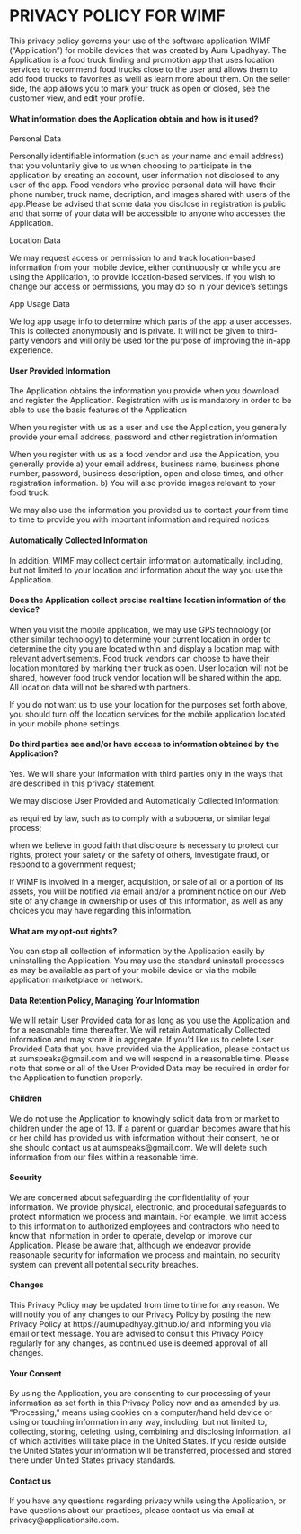 <body>
<h1>PRIVACY POLICY FOR WIMF</h1>
<p>This privacy policy governs your use of the software application WIMF (“Application”) for mobile devices that was created by Aum Upadhyay. The Application is a food truck finding and promotion app that uses location services to recommend food trucks close to the user and allows them to add food trucks to favorites as welll as learn more about them. On the seller side, the app allows you to mark your truck as open or closed, see the customer view, and edit your profile. </p>
<h4>What information does the Application obtain and how is it used?</h4>

<p>Personal Data</p>
<p>Personally identifiable information (such as your name and email address) that you voluntarily give to us when choosing to participate in the application by creating an account, user information not disclosed to any user of the app. Food vendors who provide personal data will have their phone number, truck name, decription, and images shared with users of the app.Please be advised that some data you disclose in registration is public and that some of your data will be accessible to anyone who accesses the Application.</p>

<p>Location Data</p>
<p>We may request access or permission to and track location-based information from your mobile device, either continuously or while you are using the Application, to provide location-based services. If you wish to change our access or permissions, you may do so in your device’s settings</p>

<p>App Usage Data</p>
<p>We log app usage info to determine which parts of the app a user accesses. This is collected anonymously and is private. It will not be given to third-party vendors and will only be used for the purpose of improving the in-app experience.</p>

<h4>User Provided Information </h4>

<p>The Application obtains the information you provide when you download and register the Application. Registration with us is mandatory in order to be able to use the basic features of the Application</p>

<p>When you register with us as a user and use the Application, you generally provide your email address, password and other registration information</p>

<p>When you register with us as a food vendor and use the Application, you generally provide a) your email address, business name, business phone number, password, business description, open and close times, and other registration information. b) You will also provide images relevant to your food truck.</p>

<p>We may also use the information you provided us to contact your from time to time to provide you with important information and required notices.</p>

<h4>Automatically Collected Information</h4>

<p>In addition, WIMF may collect certain information automatically, including, but not limited to your location  and information about the way you use the Application.</p>

<h4>Does the Application collect precise real time location information of the device?</h4>

<p>When you visit the mobile application, we may use GPS technology (or other similar technology) to determine your current location in order to determine the city you are located within and display a location map with relevant advertisements. Food truck vendors can choose to have their location monitored by marking their truck as open. User location will not be shared, however food truck vendor location will be shared within the app. All location data will not be shared with partners.</p>

<p>If you do not want us to use your location for the purposes set forth above, you should turn off the location services for the mobile application located in your mobile phone settings.</p>

<h4>Do third parties see and/or have access to information obtained by the Application?</h4>

<p>Yes. We will share your information with third parties only in the ways that are described in this privacy statement.

We may disclose User Provided and Automatically Collected Information:

as required by law, such as to comply with a subpoena, or similar legal process;

when we believe in good faith that disclosure is necessary to protect our rights, protect your safety or the safety of others, investigate fraud, or respond to a government request;

if WIMF is involved in a merger, acquisition, or sale of all or a portion of its assets, you will be notified via email and/or a prominent notice on our Web site of any change in ownership or uses of this information, as well as any choices you may have regarding this information.</p>

<h4>What are my opt-out rights?</h4>

<p>You can stop all collection of information by the Application easily by uninstalling the Application. You may use the standard uninstall processes as may be available as part of your mobile device or via the mobile application marketplace or network.</p>

<h4>Data Retention Policy, Managing Your Information</h4>

<p>We will retain User Provided data for as long as you use the Application and for a reasonable time thereafter. We will retain Automatically Collected information and may store it in aggregate. If you’d like us to delete User Provided Data that you have provided via the Application, please contact us at aumspeaks@gmail.com and we will respond in a reasonable time. Please note that some or all of the User Provided Data may be required in order for the Application to function properly.</p>

<h4>Children</h4>

<p>We do not use the Application to knowingly solicit data from or market to children under the age of 13. If a parent or guardian becomes aware that his or her child has provided us with information without their consent, he or she should contact us at aumspeaks@gmail.com. We will delete such information from our files within a reasonable time.</p>

<h4>Security</h4>

<p>We are concerned about safeguarding the confidentiality of your information. We provide physical, electronic, and procedural safeguards to protect information we process and maintain. For example, we limit access to this information to authorized employees and contractors who need to know that information in order to operate, develop or improve our Application. Please be aware that, although we endeavor provide reasonable security for information we process and maintain, no security system can prevent all potential security breaches.</p>

<h4>Changes</h4>

<p>This Privacy Policy may be updated from time to time for any reason. We will notify you of any changes to our Privacy Policy by posting the new Privacy Policy at https://aumupadhyay.github.io/ and informing you via email or text message. You are advised to consult this Privacy Policy regularly for any changes, as continued use is deemed approval of all changes.</p>

<h4>Your Consent</h4>
<p>By using the Application, you are consenting to our processing of your information as set forth in this Privacy Policy now and as amended by us. "Processing,” means using cookies on a computer/hand held device or using or touching information in any way, including, but not limited to, collecting, storing, deleting, using, combining and disclosing information, all of which activities will take place in the United States. If you reside outside the United States your information will be transferred, processed and stored there under United States privacy standards. </p>
<h4>Contact us</h4>
<p>If you have any questions regarding privacy while using the Application, or have questions about our practices, please contact us via email at privacy@applicationsite.com.</p>
</body>
